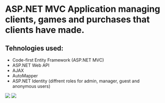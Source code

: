 
# ASP.NET MVC Application managing clients, games and purchases that clients have made.



## Tehnologies used: 
  - Code-first Entity Framework (ASP.NET MVC)
  - ASP.NET Web API
  - AJAX
  - AutoMapper
  - ASP.NET Identity (diffrent roles for admin, manager, guest and  anonymous users)
  
  ![](Capture1.PNG)
  ![](Capture2.PNG)
